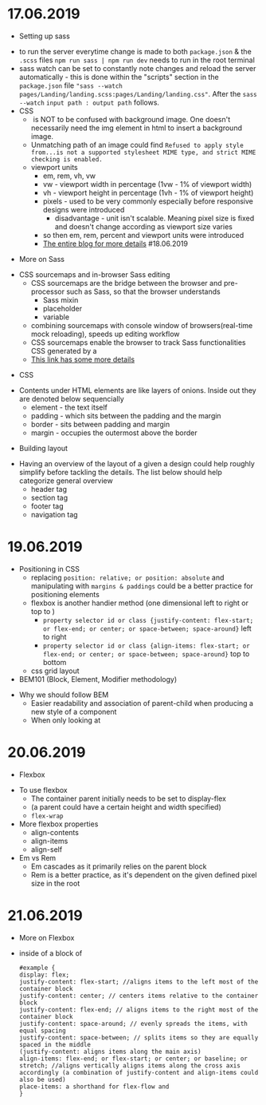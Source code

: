 # 17.06.2019
* Setting up sass
- to run the server everytime change is made to both `package.json` & the `.scss` files `npm run sass | npm run dev` needs to run in the root terminal
- sass watch can be set to constantly note changes and reload the server automatically - this is done within the "scripts" section in the `package.json` file `"sass --watch pages/Landing/landing.scss:pages/Landing/landing.css"`. After the `sass --watch` `input path : output path` follows.
- CSS
    - <img></img> is NOT to be confused with background image. One doesn't necessarily need the img element in html to insert a background image.
    - Unmatching path of an image could find `Refused to apply style from...is not a supported stylesheet MIME type, and strict MIME checking is enabled.`
    - viewport units
        - em, rem, vh, vw
        - vw - viewport width in percentage (1vw - 1% of viewport width)
        - vh - viewport height in percentage (1vh - 1% of viewport height)
        - pixels - used to be very commonly especially before responsive designs were introduced
            - disadvantage -  unit isn't scalable. Meaning pixel size is fixed and doesn't change according as viewport size varies
        - so then em, rem, percent and viewport units were introduced
        - [The entire blog for more details](https://medium.com/@madhum86/css-font-sizing-pixels-vs-em-vs-rem-vs-percent-vs-viewport-units-b1485716afe7)
#18.06.2019
* More on Sass
- CSS sourcemaps and in-browser Sass editing 
    - CSS sourcemaps are the bridge between the browser and pre-processor such as Sass, so that the browser understands
        - Sass mixin
        - placeholder
        - variable
    - combining sourcemaps with console window of browsers(real-time mock reloading), speeds up editing workflow
    - CSS sourcemaps enable the browser to track Sass functionalities CSS generated by a 
    - [This link has some more details](https://medium.com/@toolmantim/getting-started-with-css-sourcemaps-and-in-browser-sass-editing-b4daab987fb0)
* CSS
- Contents under HTML elements are like layers of onions. Inside out they are denoted below sequencially
    - element - the text itself
    - padding - which sits between the padding and the margin
    - border - sits between padding and margin
    - margin - occupies the outermost above the border

* Building layout
- Having an overview of the layout of a given a design could help roughly simplify before tackling the details. The list below should help categorize general overview
    - header tag
    - section tag
    - footer tag
    - navigation tag
# 19.06.2019
* Positioning in CSS
    - replacing `position: relative; or position: absolute` and manipulating with `margins & paddings` could be a better practice for positioning elements
    - flexbox is another handier method (one dimensional left to right or top to )
        - `property selector id or class {justify-content: flex-start; or flex-end; or center; or space-between; space-around}` left to right 
        - `property selector id or class {align-items: flex-start; or flex-end; or center; or space-between; space-around}` top to bottom
    - css grid layout
* BEM101 (Block, Element, Modifier methodology)
- Why we should follow BEM
    - Easier readability and association of parent-child when producing a new style of a component
    - When only looking at 
# 20.06.2019
* Flexbox
- To use flexbox 
    - The container parent initially needs to be set to display-flex
    - (a parent could have a certain height and width specified)
    - `flex-wrap`
- More flexbox properties
    - align-contents
    - align-items
    - align-self
- Em vs Rem
    - Em cascades as it primarily relies on the parent block
    - Rem is a better practice, as it's dependent on the given defined pixel size in the root

# 21.06.2019 
* More on Flexbox 
-  inside of a block of 
    ```
    #example {
    display: flex; 
    justify-content: flex-start; //aligns items to the left most of the container block
    justify-content: center; // centers items relative to the container block
    justify-content: flex-end; // aligns items to the right most of the container block
    justify-content: space-around; // evenly spreads the items, with equal spacing 
    justify-content: space-between; // splits items so they are equally spaced in the middle
    (justify-content: aligns items along the main axis)
    align-items: flex-end; or flex-start; or center; or baseline; or stretch; //aligns vertically aligns items along the cross axis accordingly (a combination of justify-content and align-items could also be used)
    place-items: a shorthand for flex-flow and 
    }
    ```